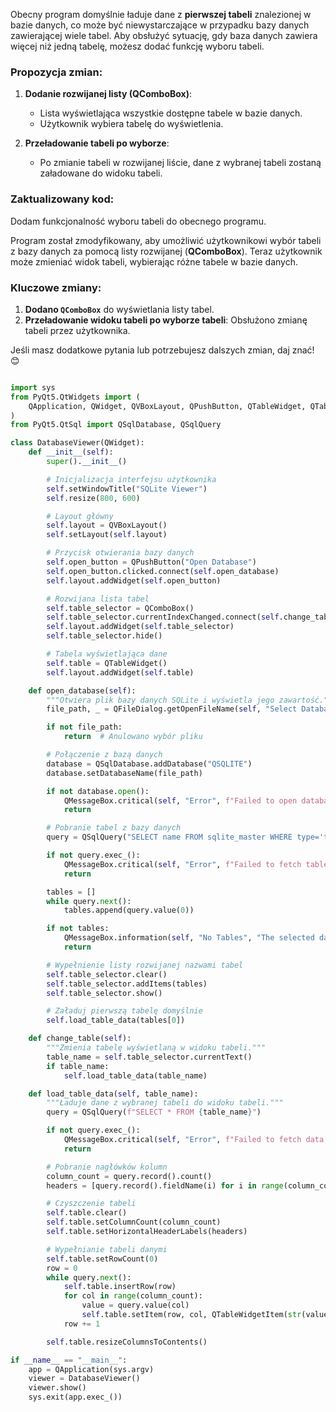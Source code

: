 Obecny program domyślnie ładuje dane z **pierwszej tabeli** znalezionej w bazie danych, co może być niewystarczające w przypadku bazy danych zawierającej wiele tabel. Aby obsłużyć sytuację, gdy baza danych zawiera więcej niż jedną tabelę, możesz dodać funkcję wyboru tabeli.

### Propozycja zmian:
1. **Dodanie rozwijanej listy (QComboBox)**:
   - Lista wyświetlająca wszystkie dostępne tabele w bazie danych.
   - Użytkownik wybiera tabelę do wyświetlenia.

2. **Przeładowanie tabeli po wyborze**:
   - Po zmianie tabeli w rozwijanej liście, dane z wybranej tabeli zostaną załadowane do widoku tabeli.

### Zaktualizowany kod:
Dodam funkcjonalność wyboru tabeli do obecnego programu.

Program został zmodyfikowany, aby umożliwić użytkownikowi wybór tabeli z bazy danych za pomocą listy rozwijanej (**QComboBox**). Teraz użytkownik może zmieniać widok tabeli, wybierając różne tabele w bazie danych. 

### Kluczowe zmiany:
1. **Dodano `QComboBox`** do wyświetlania listy tabel.
2. **Przeładowanie widoku tabeli po wyborze tabeli**: Obsłużono zmianę tabeli przez użytkownika.

Jeśli masz dodatkowe pytania lub potrzebujesz dalszych zmian, daj znać! 😊

```python

import sys
from PyQt5.QtWidgets import (
    QApplication, QWidget, QVBoxLayout, QPushButton, QTableWidget, QTableWidgetItem, QFileDialog, QMessageBox, QComboBox
)
from PyQt5.QtSql import QSqlDatabase, QSqlQuery

class DatabaseViewer(QWidget):
    def __init__(self):
        super().__init__()

        # Inicjalizacja interfejsu użytkownika
        self.setWindowTitle("SQLite Viewer")
        self.resize(800, 600)

        # Layout główny
        self.layout = QVBoxLayout()
        self.setLayout(self.layout)

        # Przycisk otwierania bazy danych
        self.open_button = QPushButton("Open Database")
        self.open_button.clicked.connect(self.open_database)
        self.layout.addWidget(self.open_button)

        # Rozwijana lista tabel
        self.table_selector = QComboBox()
        self.table_selector.currentIndexChanged.connect(self.change_table)
        self.layout.addWidget(self.table_selector)
        self.table_selector.hide()

        # Tabela wyświetlająca dane
        self.table = QTableWidget()
        self.layout.addWidget(self.table)

    def open_database(self):
        """Otwiera plik bazy danych SQLite i wyświetla jego zawartość."""
        file_path, _ = QFileDialog.getOpenFileName(self, "Select Database File", "", "SQLite Files (*.db *.sqlite *.sqlite3);;All Files (*)")

        if not file_path:
            return  # Anulowano wybór pliku

        # Połączenie z bazą danych
        database = QSqlDatabase.addDatabase("QSQLITE")
        database.setDatabaseName(file_path)

        if not database.open():
            QMessageBox.critical(self, "Error", f"Failed to open database: {database.lastError().text()}")
            return

        # Pobranie tabel z bazy danych
        query = QSqlQuery("SELECT name FROM sqlite_master WHERE type='table'")

        if not query.exec_():
            QMessageBox.critical(self, "Error", f"Failed to fetch tables: {query.lastError().text()}")
            return

        tables = []
        while query.next():
            tables.append(query.value(0))

        if not tables:
            QMessageBox.information(self, "No Tables", "The selected database contains no tables.")
            return

        # Wypełnienie listy rozwijanej nazwami tabel
        self.table_selector.clear()
        self.table_selector.addItems(tables)
        self.table_selector.show()

        # Załaduj pierwszą tabelę domyślnie
        self.load_table_data(tables[0])

    def change_table(self):
        """Zmienia tabelę wyświetlaną w widoku tabeli."""
        table_name = self.table_selector.currentText()
        if table_name:
            self.load_table_data(table_name)

    def load_table_data(self, table_name):
        """Ładuje dane z wybranej tabeli do widoku tabeli."""
        query = QSqlQuery(f"SELECT * FROM {table_name}")

        if not query.exec_():
            QMessageBox.critical(self, "Error", f"Failed to fetch data: {query.lastError().text()}")
            return

        # Pobranie nagłówków kolumn
        column_count = query.record().count()
        headers = [query.record().fieldName(i) for i in range(column_count)]

        # Czyszczenie tabeli
        self.table.clear()
        self.table.setColumnCount(column_count)
        self.table.setHorizontalHeaderLabels(headers)

        # Wypełnianie tabeli danymi
        self.table.setRowCount(0)
        row = 0
        while query.next():
            self.table.insertRow(row)
            for col in range(column_count):
                value = query.value(col)
                self.table.setItem(row, col, QTableWidgetItem(str(value)))
            row += 1

        self.table.resizeColumnsToContents()

if __name__ == "__main__":
    app = QApplication(sys.argv)
    viewer = DatabaseViewer()
    viewer.show()
    sys.exit(app.exec_())
```